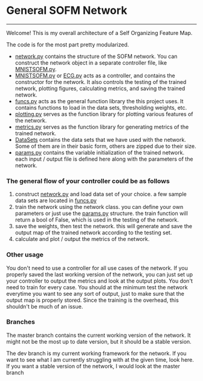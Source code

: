 # General SOFM Network

---

Welcome! This is my overall architecture of a Self Organizing Feature Map.

The code is for the most part pretty modularized. 

* [network.py](https://github.com/king2b3/SOFM/blob/MNIST/network.py) contains the structure of the SOFM network. You can construct the network object in a separate controller file, like [MNISTSOFM.py](https://github.com/king2b3/SOFM/blob/MNIST/MNISTSOFM.py).
* [MNISTSOFM.py](https://github.com/king2b3/SOFM/blob/MNIST/MNISTSOFM.py) or [ECG.py](https://github.com/king2b3/SOFM/blob/MNIST/ECG.py) acts as a controller, and contains the constructor for the network. It also controls the testing of the trained network, plotting figures, calculating metrics, and saving the trained network. 
* [funcs.py](https://github.com/king2b3/SOFM/blob/MNIST/funcs.py) acts as the general function library the this project uses. It contains functions to load in the data sets, thresholding weights, etc.
* [plotting.py](https://github.com/king2b3/SOFM/blob/MNIST/plotting.py) serves as the function library for plotting various features of the network.
* [metrics.py](https://github.com/king2b3/SOFM/blob/MNIST/metrics.py) serves as the function library for generating metrics of the trained network.
* [DataSets](https://github.com/king2b3/SOFM/tree/MNIST/DataSets) contains the data sets that we have used with the network. Some of them are in their basic form, others are zipped due to their size.
* [params.py](https://github.com/king2b3/SOFM/tree/MNIST/params.py) contains the variable initialization of the trained network. each input / output file is defined here along with the parameters of the network. 

### The general flow of your controller could be as follows
1. construct [network.py](https://github.com/king2b3/SOFM/blob/MNIST/network.py) and load data set of your choice. a few sample data sets are located in [funcs.py](https://github.com/king2b3/SOFM/blob/MNIST/funcs.py)
2. train the network using the network class. you can define your own parameters or just use the [params.py](https://github.com/king2b3/SOFM/tree/MNIST/params.py) structure. the train function will return a bool of False, which is used in the testing of the network.
3. save the weights, then test the network. this will generate and save the output map of the trained network according to the testing set. 
4. calculate and plot / output the metrics of the network. 

### Other usage
You don't need to use a controller for all use cases of the network. If you properly saved the last working version of the network, you can just set up your controller to output the metrics and look at the output plots. You don't need to train for every case. You should at the minimum test the network everytime you want to see any sort of output, just to make sure that the output map is properly stored. Since the training is the overhead, this shouldn't be much of an issue. 

### Branches

The master branch contains the current working version of the network. It might not be the most up to date version, but it should be a stable version.

The dev branch is my current working framework for the network. If you want to see what I am currently struggling with at the given time, look here. If you want a stable version of the network, I would look at the master branch